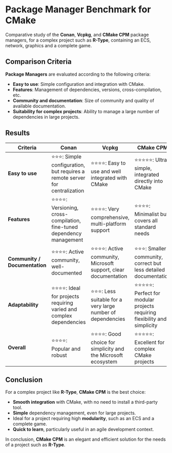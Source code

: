 # Package Manager Benchmark for CMake

Comparative study of the **Conan**, **Vcpkg**, and **CMake CPM** package managers, for a complex project such as **R-Type**, containing an ECS, network, graphics and a complete game.

## **Comparison Criteria**

**Package Managers** are evaluated according to the following criteria:

- **Easy to use**: Simple configuration and integration with CMake.
- **Features**: Management of dependencies, versions, cross-compilation, etc.
- **Community and documentation**: Size of community and quality of available documentation.
- **Suitability for complex projects**: Ability to manage a large number of dependencies in large projects.

## **Results**

| Criteria                       | Conan                                                                      | Vcpkg                                                          | CMake CPM                                                                |
|-------------------------------|----------------------------------------------------------------------------|----------------------------------------------------------------|--------------------------------------------------------------------------|
| **Easy to use**               | ⭐⭐⭐: Simple configuration, but requires a remote server for centralization | ⭐⭐⭐⭐: Easy to use and well integrated with CMake               | ⭐⭐⭐⭐⭐: Ultra simple, integrated directly into CMake                      |
| **Features**                  | ⭐⭐⭐⭐: Versioning, cross-compilation, fine-tuned dependency management      | ⭐⭐⭐⭐: Very comprehensive, multi-platform support               | ⭐⭐⭐⭐: Minimalist but covers all standard needs                           |
| **Community / Documentation** | ⭐⭐⭐⭐: Active community, well-documented                                    | ⭐⭐⭐⭐: Active community, Microsoft support, clear documentation | ⭐⭐⭐: Smaller community, correct but less detailed documentation          |
| **Adaptability**              | ⭐⭐⭐⭐: Ideal for projects requiring varied and complex dependencies         | ⭐⭐⭐: Less suitable for a very large number of dependencies     | ⭐⭐⭐⭐⭐: Perfect for modular projects requiring flexibility and simplicity |
| **Overall**                   | ⭐⭐⭐⭐: Popular and robust                                                   | ⭐⭐⭐⭐: Good choice for simplicity and the Microsoft ecosystem   | ⭐⭐⭐⭐⭐: Excellent for complex CMake projects                              |

## **Conclusion**

For a complex project like **R-Type**, **CMake CPM** is the best choice:

- **Smooth integration** with CMake, with no need to install a third-party tool.
- **Simple** dependency management, even for large projects.
- Ideal for a project requiring high **modularity**, such as an ECS and a complete game.
- **Quick to learn**, particularly useful in an agile development context.

In conclusion, **CMake CPM** is an elegant and efficient solution for the needs of a project such as **R-Type**.

